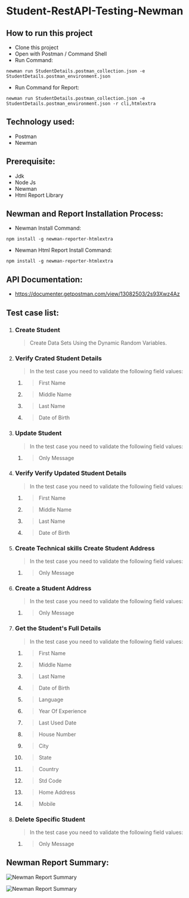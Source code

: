 # Student-RestAPI-Testing-Newman
## How to run this project
- Clone this project
- Open with Postman / Command Shell
- Run Command:  
```console 
newman run StudentDetails.postman_collection.json -e StudentDetails.postman_environment.json 
```
- Run Command for Report: 
```console 
newman run StudentDetails.postman_collection.json -e StudentDetails.postman_environment.json -r cli,htmlextra
```
## Technology used:
- Postman
- Newman
## Prerequisite:
- Jdk
- Node Js
- Newman
- Html Report Library
## Newman and Report Installation Process:
- Newman Install Command:
```console
npm install -g newman-reporter-htmlextra
```
- Newman Html Report Install Command:
```console
npm install -g newman-reporter-htmlextra
```
## API Documentation:
- https://documenter.getpostman.com/view/13082503/2s93Xwz4Az
## Test case list:
1. ### Create Student
	> Create Data Sets Using the Dynamic Random Variables.
2. ### Verify Crated Student Details
	> In the test case you need to validate the following field values:
 	1. > First Name
 	2. > Middle Name
 	3. > Last Name
 	4. > Date of Birth
3. ### Update Student
	> In the test case you need to validate the following field values:
 	1. > Only Message
4. ### Verify Verify Updated Student Details
	> In the test case you need to validate the following field values:
	1. > First Name
 	2. > Middle Name
	3. > Last Name
 	4. > Date of Birth
5. ### Create Technical skills Create Student Address
	> In the test case you need to validate the following field values:
	1. > Only Message
6. ### Create a Student Address
	> In the test case you need to validate the following field values:
	1. > Only Message
7. ### Get the Student's Full Details
	> In the test case you need to validate the following field values:
	1. > First Name
	2. > Middle Name
	3. > Last Name
	4. > Date of Birth
	5. > Language
	6. > Year Of Experience
	7. > Last Used Date
	8. > House Number
	9. > City
	10. > State
	11. > Country
	12. > Std Code
	13. > Home Address
	14. > Mobile
8. ### Delete Specific Student
	> In the test case you need to validate the following field values:
	1. > Only Message


## Newman Report Summary:
![Newman Report Summary]()

![Newman Report Summary]()
